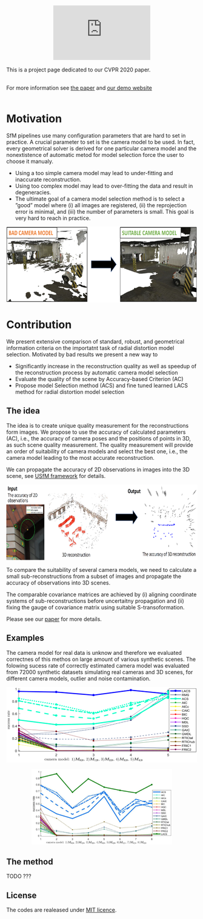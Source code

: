 <p align="center"><iframe id="intro_movie" width="256" height="144" src="https://www.youtube.com/embed/grPFAf0Ul3g" frameborder="0" allow="accelerometer; autoplay; encrypted-media; gyroscope; picture-in-picture" allowfullscreen></iframe>
</p>
<p>

<script>
window.addEventListener('load', function () {
  var w = window.outerWidth;
  if (w > 560)
    document.getElementById("intro_movie").width = "560";
    document.getElementById("intro_movie").height = "315";
  end
});
</script>

This is a project page dedicated to our CVPR 2020 paper.<br><br>

For more information see <a href="http://openaccess.thecvf.com/content_CVPR_2020/html/Polic_Uncertainty_Based_Camera_Model_Selection_CVPR_2020_paper.html">the paper</a> and <a href="http://147.32.71.15">our demo website</a><br><br>
</p>

# Motivation
SfM pipelines use many configuration parameters that are hard to set in practice. A crucial parameter to set is the camera model to be used. In fact, every geometrical solver is derived for one particular camera model and the nonextistence of automatic metod for model selection force the user to choose it manualy.
  
* Using a too simple camera model may lead to under-fitting and inaccurate reconstruction.
* Using too complex model may lead to over-fitting the data and result in degeneracies.  
* The ultimate goal of a camera model selection method is to select a ”good” model where (i) all images are registered, (ii) the reprojection error is minimal, and (iii) the number of parameters is small. This goal is very hard to reach in practice.

<p align="center">
<img src="web/images/model_comparison.png" height="200"/>
</p>

# Contribution
We present extensive comparison of standard, robust, and geometrical information criteria on the importatnt task of radial distortion model selection. Motivated by bad results we present a new way to
* Significantly increase in the reconstruction quality as well as speedup of the reconstruction process by automatic camera model selection
* Evaluate the quality of the scene by Accuracy-based Criterion (AC)
* Propose model Selection method (ACS) and fine tuned learned LACS method for radial distortion model selection


## The idea
The idea is to create unique quality measurement for the reconstructions form images. We propose to use the accuracy of calculated parameters (AC), i.e., the accuracy of camera poses and the positions of points in 3D, as such scene quality measurement. The quality measurement will provide an order of suitability of camera models and select the best one, i.e., the camera model leading to the most accurate reconstruction.

We can propagate the accuracy of 2D observations in images into the 3D scene, see <a href="https://michalpolic.github.io/usfm.github.io">USfM framework</a> for details. 
<p align="center">
<img src="web/images/uncertainty.png" height="200"/>
</p>

To compare the suitability of several camera models, we need to calculate a small sub-reconstructions from a subset of images and propagate the accuracy of observations into 3D scenes. 

The comparable covariance matrices are achieved by (i) aligning coordinate systems of sub-reconstructions before uncertaitny propagation and (ii) fixing the gauge of covariance matrix using suitable S-transoformation. 

Please see our <a href="http://openaccess.thecvf.com/content_CVPR_2020/html/Polic_Uncertainty_Based_Camera_Model_Selection_CVPR_2020_paper.html">paper</a> for more details.


## Examples

The camera model for real data is unknow and therefore we evaluated correctnes of this methos on large amount of various synthetic scenes. The folowing sucess rate of correctly estimated camera model was evaluated from 72000 synthetic datasets simulating real cameras and 3D scenes, for different camera models, outlier and noise contamination.

<p align="center">
  <img src="web/images/synthetic_01.png" height="200"/>
</p>
<p align="center"> 
  <img src="web/images/synthetic_02.png" height="200"/>
</p>




## The method
TODO ???

## License
The codes are realeased under <a href="https://en.wikipedia.org/wiki/MIT_License">MIT licence</a>.
